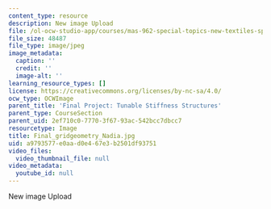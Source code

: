 ```yaml
---
content_type: resource
description: New image Upload
file: /ol-ocw-studio-app/courses/mas-962-special-topics-new-textiles-spring-2010/a9793577e0aad0e467e3b2501df93751_Final_gridgeometry_Nadia.jpg
file_size: 48487
file_type: image/jpeg
image_metadata:
  caption: ''
  credit: ''
  image-alt: ''
learning_resource_types: []
license: https://creativecommons.org/licenses/by-nc-sa/4.0/
ocw_type: OCWImage
parent_title: 'Final Project: Tunable Stiffness Structures'
parent_type: CourseSection
parent_uid: 2ef710c0-7770-3f67-93ac-542bcc7dbcc7
resourcetype: Image
title: Final_gridgeometry_Nadia.jpg
uid: a9793577-e0aa-d0e4-67e3-b2501df93751
video_files:
  video_thumbnail_file: null
video_metadata:
  youtube_id: null
---
```

New image Upload
